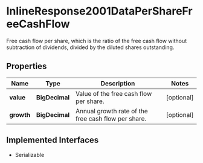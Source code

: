 

# InlineResponse2001DataPerShareFreeCashFlow

Free cash flow per share, which is the ratio of the free cash flow without subtraction of dividends, divided by the diluted shares outstanding.

## Properties

Name | Type | Description | Notes
------------ | ------------- | ------------- | -------------
**value** | **BigDecimal** | Value of the free cash flow per share. |  [optional]
**growth** | **BigDecimal** | Annual growth rate of the free cash flow per share. |  [optional]


## Implemented Interfaces

* Serializable


